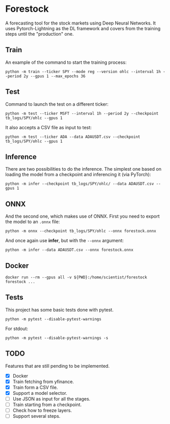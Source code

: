 # Forestock

A forecasting tool for the stock markets using Deep Neural Networks. It uses Pytorch-Lightning as the DL framework and covers from the training steps until the "production" one.

## Train
An example of the command to start the training process:

    python -m train --ticker SPY --mode reg --version ohlc --interval 1h --period 2y --gpus 1 --max_epochs 36

## Test
Command to launch the test on a different ticker:

    python -m test --ticker MSFT --interval 1h --period 2y --checkpoint tb_logs/SPY/ohlc --gpus 1

It also accepts a CSV file as input to test:

    python -m test --ticker ADA --data ADAUSDT.csv --checkpoint tb_logs/SPY/ohlc --gpus 1

## Inference
There are two possibilities to do the inference. The simplest one based on loading the model from a checkpoint and inferencing it (via PyTorch):

    python -m infer --checkpoint tb_logs/SPY/ohlc/ --data ADAUSDT.csv --gpus 1

## ONNX

And the second one, which makes use of ONNX. First you need to export the model to an `.onnx` file:

    python -m onnx --checkpoint tb_logs/SPY/ohlc --onnx forestock.onnx

And once again use **infer**, but with the `--onnx` argument:

    python -m infer --data ADAUSDT.csv --onnx forestock.onnx

## Docker

    docker run --rm --gpus all -v ${PWD}:/home/scientist/forestock forestock ...

## Tests
This project has some basic tests done with pytest.

    python -m pytest --disable-pytest-warnings

For stdout:

    python -m pytest --disable-pytest-warnings -s

## TODO

Features that are still pending to be implemented.

- [x] Docker
- [x] Train fetching from yfinance.
- [x] Train form a CSV file.
- [x] Support a model selector.
- [ ] Use JSON as input for all the stages.
- [ ] Train starting from a checkpoint.
- [ ] Check how to freeze layers.
- [ ] Support several steps.
